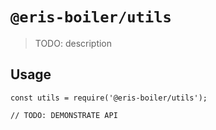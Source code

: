 # `@eris-boiler/utils`

> TODO: description

## Usage

```
const utils = require('@eris-boiler/utils');

// TODO: DEMONSTRATE API
```
